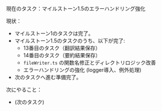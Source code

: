 現在のタスク：マイルストーン1.5のエラーハンドリング強化

現状：
*   マイルストーン1のタスクは完了。
*   マイルストーン1.5のタスクのうち、以下が完了:
    *   13番目のタスク（翻訳結果保存）
    *   14番目のタスク（要約結果保存）
    *   `fileWriter.ts` の関数名修正とディレクトリロジック改善
    *   エラーハンドリングの強化 (logger導入、例外処理)
*   次のタスクへ進む準備完了。

次にやること：
*   (次のタスク)
